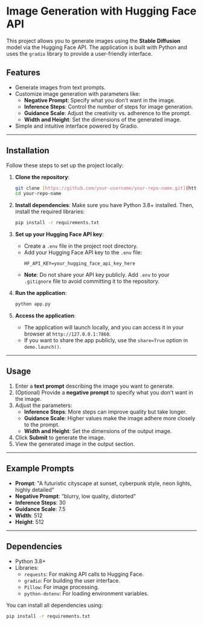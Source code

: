 # Image Generation with Hugging Face API

This project allows you to generate images using the **Stable Diffusion** model via the Hugging Face API. The application is built with Python and uses the `gradio` library to provide a user-friendly interface.

## Features

- Generate images from text prompts.
- Customize image generation with parameters like:
  - **Negative Prompt**: Specify what you don't want in the image.
  - **Inference Steps**: Control the number of steps for image generation.
  - **Guidance Scale**: Adjust the creativity vs. adherence to the prompt.
  - **Width and Height**: Set the dimensions of the generated image.
- Simple and intuitive interface powered by Gradio.

---

## Installation

Follow these steps to set up the project locally:

1. **Clone the repository**:
   ```bash
   git clone [https://github.com/your-username/your-repo-name.git](https://github.com/Conejo-de-papel/ML_Image-Generation-)
   cd your-repo-name
   ```

2. **Install dependencies**:
   Make sure you have Python 3.8+ installed. Then, install the required libraries:
   ```bash
   pip install -r requirements.txt
   ```

3. **Set up your Hugging Face API key**:
   - Create a `.env` file in the project root directory.
   - Add your Hugging Face API key to the `.env` file:
     ```
     HF_API_KEY=your_hugging_face_api_key_here
     ```
   - **Note**: Do not share your API key publicly. Add `.env` to your `.gitignore` file to avoid committing it to the repository.

4. **Run the application**:
   ```bash
   python app.py
   ```

5. **Access the application**:
   - The application will launch locally, and you can access it in your browser at `http://127.0.0.1:7860`.
   - If you want to share the app publicly, use the `share=True` option in `demo.launch()`.

---

## Usage

1. Enter a **text prompt** describing the image you want to generate.
2. (Optional) Provide a **negative prompt** to specify what you don't want in the image.
3. Adjust the parameters:
   - **Inference Steps**: More steps can improve quality but take longer.
   - **Guidance Scale**: Higher values make the image adhere more closely to the prompt.
   - **Width and Height**: Set the dimensions of the output image.
4. Click **Submit** to generate the image.
5. View the generated image in the output section.

---

## Example Prompts

- **Prompt**: "A futuristic cityscape at sunset, cyberpunk style, neon lights, highly detailed"
- **Negative Prompt**: "blurry, low quality, distorted"
- **Inference Steps**: 30
- **Guidance Scale**: 7.5
- **Width**: 512
- **Height**: 512

---

## Dependencies

- Python 3.8+
- Libraries:
  - `requests`: For making API calls to Hugging Face.
  - `gradio`: For building the user interface.
  - `Pillow`: For image processing.
  - `python-dotenv`: For loading environment variables.

You can install all dependencies using:
```bash
pip install -r requirements.txt
```



